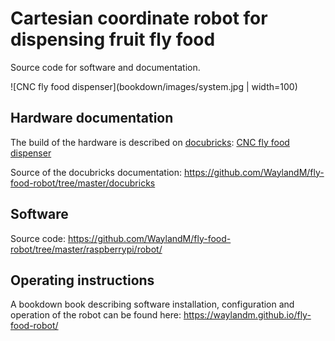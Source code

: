 # Cartesian coordinate robot for dispensing fruit fly food

Source code for software and documentation.

![CNC fly food dispenser](bookdown/images/system.jpg | width=100)

## Hardware documentation
The build of the hardware is described on [docubricks](http://docubricks.com/):
[CNC fly food dispenser](http://docubricks.com/viewer.jsp?id=8652757760093769728)

Source of the docubricks documentation:
https://github.com/WaylandM/fly-food-robot/tree/master/docubricks


## Software 
Source code:
https://github.com/WaylandM/fly-food-robot/tree/master/raspberrypi/robot/

## Operating instructions
A bookdown book describing software installation, configuration and operation of the robot can be found here:
https://waylandm.github.io/fly-food-robot/
